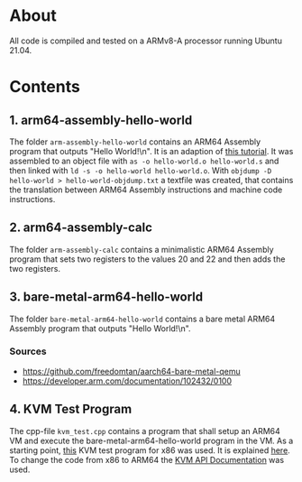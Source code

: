 # About

All code is compiled and tested on a ARMv8-A processor running Ubuntu 21.04.


# Contents

## 1. arm64-assembly-hello-world

The folder `arm-assembly-hello-world` contains an ARM64 Assembly program that outputs "Hello World!\n".
It is an adaption of [this tutorial](https://peterdn.com/post/2020/08/22/hello-world-in-arm64-assembly/).
It was assembled to an object file with `as -o hello-world.o hello-world.s` and then linked with `ld -s -o hello-world hello-world.o`.
With `objdump -D hello-world > hello-world-objdump.txt` a textfile was created, that contains the translation between ARM64 Assembly instructions and machine code instructions.


## 2. arm64-assembly-calc

The folder `arm-assembly-calc` contains a minimalistic ARM64 Assembly program that sets two registers to the values 20 and 22 and then adds the two registers.


## 3. bare-metal-arm64-hello-world

The folder `bare-metal-arm64-hello-world` contains a bare metal ARM64 Assembly program that outputs "Hello World!\n".

### Sources
- https://github.com/freedomtan/aarch64-bare-metal-qemu
- https://developer.arm.com/documentation/102432/0100


## 4. KVM Test Program

The cpp-file `kvm_test.cpp` contains a program that shall setup an ARM64 VM and execute the bare-metal-arm64-hello-world program in the VM.
As a starting point, [this](https://lwn.net/Articles/658512/) KVM test program for x86 was used.
It is explained [here](https://lwn.net/Articles/658511/).
To change the code from x86 to ARM64 the [KVM API Documentation](https://www.kernel.org/doc/html/latest/virt/kvm/api.html) was used.
